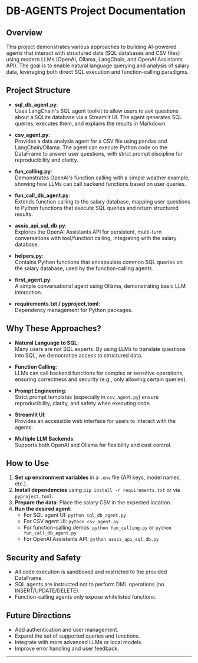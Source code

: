# DB-AGENTS Project Documentation

## Overview

This project demonstrates various approaches to building AI-powered agents that interact with structured data (SQL databases and CSV files) using modern LLMs (OpenAI, Ollama, LangChain, and OpenAI Assistants API). The goal is to enable natural language querying and analysis of salary data, leveraging both direct SQL execution and function-calling paradigms.

## Project Structure

- **sql_db_agent.py**:  
  Uses LangChain's SQL agent toolkit to allow users to ask questions about a SQLite database via a Streamlit UI. The agent generates SQL queries, executes them, and explains the results in Markdown.

- **csv_agent.py**:  
  Provides a data analysis agent for a CSV file using pandas and LangChain/Ollama. The agent can execute Python code on the DataFrame to answer user questions, with strict prompt discipline for reproducibility and clarity.

- **fun_calling.py**:  
  Demonstrates OpenAI's function calling with a simple weather example, showing how LLMs can call backend functions based on user queries.

- **fun_call_db_agent.py**:  
  Extends function calling to the salary database, mapping user questions to Python functions that execute SQL queries and return structured results.

- **assis_api_sql_db.py**:  
  Explores the OpenAI Assistants API for persistent, multi-turn conversations with tool/function calling, integrating with the salary database.

- **helpers.py**:  
  Contains Python functions that encapsulate common SQL queries on the salary database, used by the function-calling agents.

- **first_agent.py**:  
  A simple conversational agent using Ollama, demonstrating basic LLM interaction.

- **requirements.txt / pyproject.toml**:  
  Dependency management for Python packages.

## Why These Approaches?

- **Natural Language to SQL**:  
  Many users are not SQL experts. By using LLMs to translate questions into SQL, we democratize access to structured data.

- **Function Calling**:  
  LLMs can call backend functions for complex or sensitive operations, ensuring correctness and security (e.g., only allowing certain queries).

- **Prompt Engineering**:  
  Strict prompt templates (especially in `csv_agent.py`) ensure reproducibility, clarity, and safety when executing code.

- **Streamlit UI**:  
  Provides an accessible web interface for users to interact with the agents.

- **Multiple LLM Backends**:  
  Supports both OpenAI and Ollama for flexibility and cost control.

## How to Use

1. **Set up environment variables** in a `.env` file (API keys, model names, etc.).
2. **Install dependencies** using `pip install -r requirements.txt` or via `pyproject.toml`.
3. **Prepare the data**: Place the salary CSV in the expected location.
4. **Run the desired agent**:
   - For SQL agent UI: `python sql_db_agent.py`
   - For CSV agent UI: `python csv_agent.py`
   - For function-calling demos: `python fun_calling.py` or `python fun_call_db_agent.py`
   - For OpenAI Assistants API: `python assis_api_sql_db.py`

## Security and Safety

- All code execution is sandboxed and restricted to the provided DataFrame.
- SQL agents are instructed not to perform DML operations (no INSERT/UPDATE/DELETE).
- Function-calling agents only expose whitelisted functions.

## Future Directions

- Add authentication and user management.
- Expand the set of supported queries and functions.
- Integrate with more advanced LLMs or local models.
- Improve error handling and user feedback.

---
